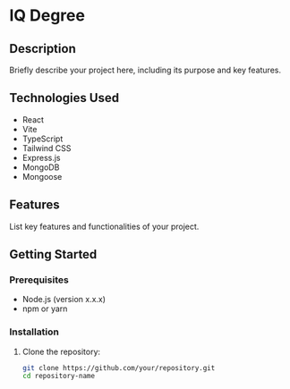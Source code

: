 # IQ Degree

## Description

Briefly describe your project here, including its purpose and key features.

## Technologies Used

- React
- Vite
- TypeScript
- Tailwind CSS
- Express.js
- MongoDB
- Mongoose

## Features

List key features and functionalities of your project.

## Getting Started

### Prerequisites

- Node.js (version x.x.x)
- npm or yarn

### Installation

1. Clone the repository:

   ```bash
   git clone https://github.com/your/repository.git
   cd repository-name
